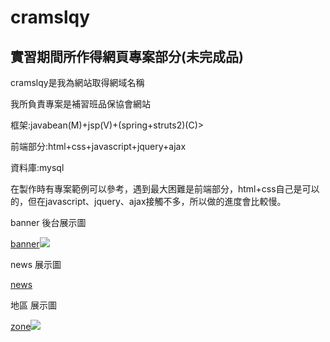 # cramslqy
實習期間所作得網頁專案部分(未完成品)
-----------------------------------------------
<p>cramslqy是我為網站取得網域名稱</p>
<p>我所負責專案是補習班品保協會網站</p>
<p>框架:javabean(M)+jsp(V)+(spring+struts2)(C)></p>
<p>前端部分:html+css+javascript+jquery+ajax</p>
<p>資料庫:mysql</p>
<p>在製作時有專案範例可以參考，遇到最大困難是前端部分，html+css自己是可以的，但在javascript、jquery、ajax接觸不多，所以做的進度會比較慢。</p>
<p></p>
<p>banner 後台展示圖</p>
<a href="http://ppt.cc/lZ9bV" target="_blank">banner<img src="http://ppt.cc/lZ9bV"/></a>
<p>news 展示圖</p>
<a href ="http://ppt.cc/VtrTn">news</a>
<p>地區 展示圖</p>
<a href = "http://ppt.cc/n4NHD">zone<img src="http://ppt.cc/n4NHD"/></a>
